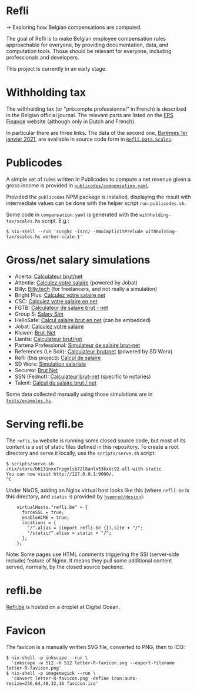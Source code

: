 # Refli

→ Exploring how Belgian compensations are computed.

The goal of Refli is to make Belgian employee compensation rules approachable
for everyone, by providing documentation, data, and computation tools. Those
should be relevant for everyone, including professionals and developers.

This project is currently in an early stage.


# Withholding tax

The withholding tax (or "précompte professionnel" in French) is described in
the Belgian official journal. The relevant parts are listed on the [FPS
Finance] website (although only in Dutch and French).

In particular there are three links. The data of the second one, [Barèmes 1er
janvier 2021], are available in source code form in
[`Refli.Data.Scales`](src/Refli/Data/Scales.hs).

[FPS Finance]:
https://finances.belgium.be/fr/entreprises/personnel_et_remuneration/precompte_professionnel/calcul
[Barèmes 1er janvier 2021]:
https://finances.belgium.be/sites/default/files/Bar%C3%A8mes%201er%20janvier%202021%20%28AR%2016%20d%C3%A9cembre%202020%29.pdf


# Publicodes

A simple set of rules written in Publicodes to compute a net revenue given a
gross income is provided in
[`publicodes/compensation.yaml`](publicodes/compensation.yaml).

Provided the `publicodes` NPM package is installed, displaying the result with
intermediate values can be done with the helper script `run-publicodes.sh`.

Some code in `compensation.yaml` is generated with the
`withholding-tax/scales.hs` script. E.g.:

```
$ nix-shell --run 'runghc -isrc/ -XNoImplicitPrelude withholding-tax/scales.hs worker-scale-1'
```


# Gross/net salary simulations

- Acerta: [Calculateur
  brut/net](https://www.acerta.be/fr/portail-client/employeurs/votre-guide-acerta/simulations-et-verifications-rapides/calculateur-brut-net)
- Attentia: [Calculez votre
  salaire](https://www.attentia.be/fr/outil/easy-payroll/brut-net-calculateur)
(powered by Jobat)
- Billy: [Billy.tech](https://billy.tech/optimisateur) (for freelancers, and
  not really a simulation)
- Bright Plus: [Calculez votre salaire
  net](https://www.brightplus.be/fr/tools/calculateur-brut-net)
- CSC: [Calculez votre salaire en
  net](https://www.lacsc.be/outil-de-calcul/salaire-brut-net)
- FGTB: [Calculateur de salaire brut -
  net](https://www.fgtb.be/calcul-salaire-brut-net)
- Group S: [Salary Sim](https://online.groups.be/salarysim/ibrunet.aspx?lg=fr)
- HelloSafe: [Calcul salaire brut en
  net](https://hellosafe.be/outils/salaire-brut-en-net) (can be embedded)
- Jobat: [Calculez votre salaire](https://www.jobat.be/fr/art/que-reste-t-il-de-mon-brut)
- Kluwer: [Brut-Net](https://tools.kluwer.be/Brut-Net/)
- Liantis: [Calculateur
  brut/net](https://www.liantis.be/fr/politique-du-personnel/remuneration/calculateur-brut-net)
- Partena Professional: [Simulateur de salaire
  brut-net](https://www.partena-professional.be/fr/knowledge-center/des-simulateurs-et-des-calculateurs/simulateur-de-salaire-brut-net)
- References (Le Soir): [Calculateur
  brut/net](https://references.lesoir.be/article/calculateur-brut-net/)
  (powered by SD Worx)
- Refli (this project): [Calcul de salaire](https://refli.be/fr/describe)
- SD Worx: [Simulation salariale](https://www.sd.be/loonsimulator/public/?lang=FR)
- Securex: [Brut Net](https://hrcalculations.securex.eu/)
- SSN (Fednot): [Calculateur
  brut-net](https://www.ssn.be/fr/e-tools/calculateur-brut-net) (specific to
  notaries)
- Talent: [Calcul du salaire brut /
  net](https://be.talent.com/fr/tax-calculator?from=month&region=Belgium)

Some data collected manually using those simulations are in
[`tests/examples.hs`](tests/examples.hs).

# Serving refli.be

The `refli.be` website is running some closed source code, but most of its
content is a set of static files defined in this repository. To create a root
directory and serve it locally, use the `scripts/serve.sh` script:

```
$ scripts/serve.sh
/nix/store/bh131nxx7rpgmlsb72l8anlx53kxdc92-all-with-static
You can now visit http://127.0.0.1:9000/.
^C
```

Under NixOS, adding an Nginx virtual host looks like this (where `refli-be` is
this directory, and `static` is provided by
[`hypered/design`](https://github.be/hypered/design)):

```
    virtualHosts."refli.be" = {
      forceSSL = true;
      enableACME = true;
      locations = {
        "/".alias = (import refli-be {}).site + "/";
        "/static/".alias = static + "/";
      };
    };
```

Note: Some pages use HTML comments triggering the SSI (server-side include)
feature of Nginx. It means they pull some additional content served, normally,
by the closed source backend.

# refli.be

[Refli.be](https://refli.be) is hosted on a droplet at Digital Ocean.


# Favicon

The favicon is a manually written SVG file, converted to PNG, then to ICO:

```
$ nix-shell -p inkscape --run \
  'inkscape -w 512 -h 512 letter-R-favicon.svg --export-filename letter-R-favicon.png'
$ nix-shell -p imagemagick --run \
  'convert letter-R-favicon.png -define icon:auto-resize=256,64,48,32,16 favicon.ico'
```
